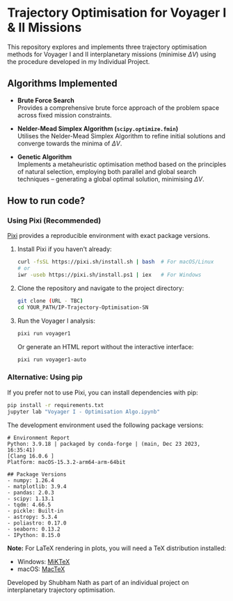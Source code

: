 # Trajectory Optimisation for Voyager I & II Missions

This repository explores and implements three trajectory optimisation methods for Voyager I and II interplanetary missions (minimise $\Delta V$) using the procedure developed in my Individual Project.

## Algorithms Implemented

- **Brute Force Search**  
  Provides a comprehensive brute force approach of the problem space across fixed mission constraints.

- **Nelder-Mead Simplex Algorithm (`scipy.optimize.fmin`)**  
  Utilises the Nelder-Mead Simplex Algorithm to refine initial solutions and converge towards the minima of $\Delta V$.

- **Genetic Algorithm**  
  Implements a metaheuristic optimisation method based on the principles of
natural selection, employing both parallel and global search techniques – generating a global optimal solution, minimising $\Delta V$.

## How to run code?

### Using Pixi (Recommended)
[Pixi](https://pixi.sh) provides a reproducible environment with exact package versions.

1. Install Pixi if you haven't already:
   ```bash
   curl -fsSL https://pixi.sh/install.sh | bash  # For macOS/Linux
   # or
   iwr -useb https://pixi.sh/install.ps1 | iex   # For Windows
   ```

2. Clone the repository and navigate to the project directory:
   ```bash
   git clone (URL - TBC)
   cd YOUR_PATH/IP-Trajectory-Optimisation-SN
   ```

3. Run the Voyager I analysis:
   ```bash
   pixi run voyager1
   ```

   Or generate an HTML report without the interactive interface:
   ```bash
   pixi run voyager1-auto
   ```

### Alternative: Using pip
If you prefer not to use Pixi, you can install dependencies with pip:
```bash
pip install -r requirements.txt
jupyter lab "Voyager I - Optimisation Algo.ipynb"
```

The development environment used the following package versions:
```
# Environment Report
Python: 3.9.18 | packaged by conda-forge | (main, Dec 23 2023, 16:35:41) 
[Clang 16.0.6 ]
Platform: macOS-15.3.2-arm64-arm-64bit

## Package Versions
- numpy: 1.26.4
- matplotlib: 3.9.4
- pandas: 2.0.3
- scipy: 1.13.1
- tqdm: 4.66.5
- pickle: Built-in
- astropy: 5.3.4
- poliastro: 0.17.0
- seaborn: 0.13.2
- IPython: 8.15.0
```

**Note:** For LaTeX rendering in plots, you will need a TeX distribution installed:
- Windows: [MiKTeX](https://miktex.org/download)
- macOS: [MacTeX](https://tug.org/mactex/)


Developed by Shubham Nath as part of an individual project on interplanetary trajectory optimisation.
